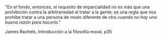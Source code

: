 "En el fondo, entonces, el requisito de imparcialidad no es más que una prohibición contra la arbitrariedad al tratar a la gente; es una regla que nos prohíbe tratar a una persona de modo diferente de otra _cuando no hay una buena razón para hacerlo_."

James Rachels, Introducción a la filosofía moral, p35